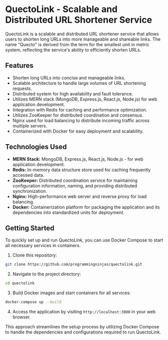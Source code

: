 # QuectoLink - Scalable and Distributed URL Shortener Service

QuectoLink is a scalable and distributed URL shortener service that allows users to shorten long URLs into more manageable and shareable links. The name "Quecto" is derived from the term for the smallest unit in metric system, reflecting the service's ability to efficiently shorten URLs.

## Features

- Shorten long URLs into concise and manageable links.
- Scalable architecture to handle large volumes of URL shortening requests.
- Distributed system for high availability and fault tolerance.
- Utilizes MERN stack (MongoDB, Express.js, React.js, Node.js) for web application development.
- Integration with Redis for caching and performance optimization.
- Utilizes ZooKeeper for distributed coordination and consensus.
- Nginx used for load balancing to distribute incoming traffic across multiple servers.
- Containerized with Docker for easy deployment and scalability.

## Technologies Used

- **MERN Stack:** MongoDB, Express.js, React.js, Node.js - for web application development.
- **Redis:** In-memory data structure store used for caching frequently accessed data.
- **ZooKeeper:** Distributed coordination service for maintaining configuration information, naming, and providing distributed synchronization.
- **Nginx:** High-performance web server and reverse proxy for load balancing.
- **Docker:** Containerization platform for packaging the application and its dependencies into standardized units for deployment.

## Getting Started

To quickly set up and run QuectoLink, you can use Docker Compose to start all necessary services in containers.

1. Clone this repository:

```bash
git clone https://github.com/programmingninjas/quectolink.git
```


2. Navigate to the project directory:

```bash
cd quectolink
```
3. Build Docker images and start containers for all services:
```bash
docker-compose up --build
```
4. Access the application by visiting `http://localhost:3000` in your web browser.

This approach streamlines the setup process by utilizing Docker Compose to handle the dependencies and configurations required to run QuectoLink.
